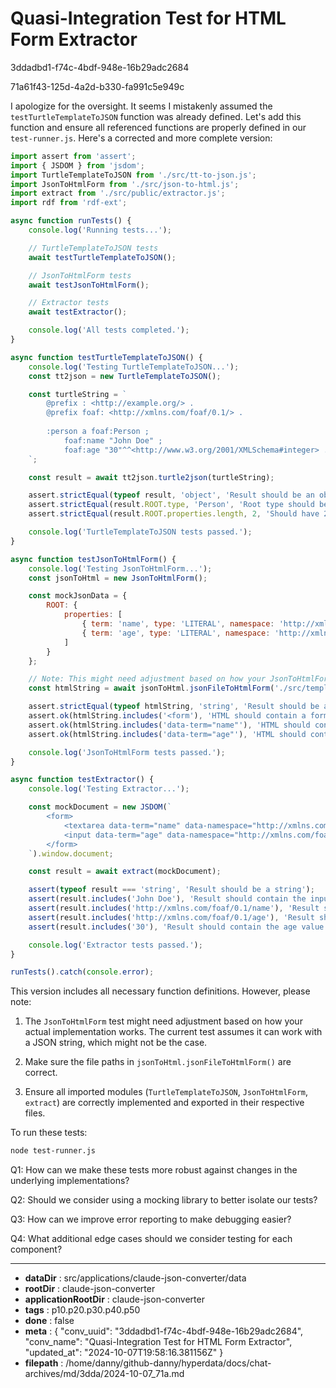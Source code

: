 # Quasi-Integration Test for HTML Form Extractor

3ddadbd1-f74c-4bdf-948e-16b29adc2684

71a61f43-125d-4a2d-b330-fa991c5e949c

 I apologize for the oversight. It seems I mistakenly assumed the `testTurtleTemplateToJSON` function was already defined. Let's add this function and ensure all referenced functions are properly defined in our `test-runner.js`. Here's a corrected and more complete version:

```javascript
import assert from 'assert';
import { JSDOM } from 'jsdom';
import TurtleTemplateToJSON from './src/tt-to-json.js';
import JsonToHtmlForm from './src/json-to-html.js';
import extract from './src/public/extractor.js';
import rdf from 'rdf-ext';

async function runTests() {
    console.log('Running tests...');

    // TurtleTemplateToJSON tests
    await testTurtleTemplateToJSON();

    // JsonToHtmlForm tests
    await testJsonToHtmlForm();

    // Extractor tests
    await testExtractor();

    console.log('All tests completed.');
}

async function testTurtleTemplateToJSON() {
    console.log('Testing TurtleTemplateToJSON...');
    const tt2json = new TurtleTemplateToJSON();

    const turtleString = `
        @prefix : <http://example.org/> .
        @prefix foaf: <http://xmlns.com/foaf/0.1/> .
        
        :person a foaf:Person ;
            foaf:name "John Doe" ;
            foaf:age "30"^^<http://www.w3.org/2001/XMLSchema#integer> .
    `;

    const result = await tt2json.turtle2json(turtleString);

    assert.strictEqual(typeof result, 'object', 'Result should be an object');
    assert.strictEqual(result.ROOT.type, 'Person', 'Root type should be Person');
    assert.strictEqual(result.ROOT.properties.length, 2, 'Should have 2 properties');

    console.log('TurtleTemplateToJSON tests passed.');
}

async function testJsonToHtmlForm() {
    console.log('Testing JsonToHtmlForm...');
    const jsonToHtml = new JsonToHtmlForm();

    const mockJsonData = {
        ROOT: {
            properties: [
                { term: 'name', type: 'LITERAL', namespace: 'http://xmlns.com/foaf/0.1/' },
                { term: 'age', type: 'LITERAL', namespace: 'http://xmlns.com/foaf/0.1/', subtype: 'INTEGER' }
            ]
        }
    };

    // Note: This might need adjustment based on how your JsonToHtmlForm actually works
    const htmlString = await jsonToHtml.jsonFileToHtmlForm('./src/templates/html-template.html', JSON.stringify(mockJsonData));

    assert.strictEqual(typeof htmlString, 'string', 'Result should be a string');
    assert.ok(htmlString.includes('<form'), 'HTML should contain a form');
    assert.ok(htmlString.includes('data-term="name"'), 'HTML should contain name input');
    assert.ok(htmlString.includes('data-term="age"'), 'HTML should contain age input');

    console.log('JsonToHtmlForm tests passed.');
}

async function testExtractor() {
    console.log('Testing Extractor...');

    const mockDocument = new JSDOM(`
        <form>
            <textarea data-term="name" data-namespace="http://xmlns.com/foaf/0.1/">John Doe</textarea>
            <input data-term="age" data-namespace="http://xmlns.com/foaf/0.1/" type="number" value="30">
        </form>
    `).window.document;

    const result = await extract(mockDocument);

    assert(typeof result === 'string', 'Result should be a string');
    assert(result.includes('John Doe'), 'Result should contain the input value');
    assert(result.includes('http://xmlns.com/foaf/0.1/name'), 'Result should contain the full predicate URI');
    assert(result.includes('http://xmlns.com/foaf/0.1/age'), 'Result should contain the age predicate');
    assert(result.includes('30'), 'Result should contain the age value');

    console.log('Extractor tests passed.');
}

runTests().catch(console.error);
```

This version includes all necessary function definitions. However, please note:

1. The `JsonToHtmlForm` test might need adjustment based on how your actual implementation works. The current test assumes it can work with a JSON string, which might not be the case.

2. Make sure the file paths in `jsonToHtml.jsonFileToHtmlForm()` are correct.

3. Ensure all imported modules (`TurtleTemplateToJSON`, `JsonToHtmlForm`, `extract`) are correctly implemented and exported in their respective files.

To run these tests:

```bash
node test-runner.js
```

Q1: How can we make these tests more robust against changes in the underlying implementations?

Q2: Should we consider using a mocking library to better isolate our tests?

Q3: How can we improve error reporting to make debugging easier?

Q4: What additional edge cases should we consider testing for each component?

---

* **dataDir** : src/applications/claude-json-converter/data
* **rootDir** : claude-json-converter
* **applicationRootDir** : claude-json-converter
* **tags** : p10.p20.p30.p40.p50
* **done** : false
* **meta** : {
  "conv_uuid": "3ddadbd1-f74c-4bdf-948e-16b29adc2684",
  "conv_name": "Quasi-Integration Test for HTML Form Extractor",
  "updated_at": "2024-10-07T19:58:16.381156Z"
}
* **filepath** : /home/danny/github-danny/hyperdata/docs/chat-archives/md/3dda/2024-10-07_71a.md